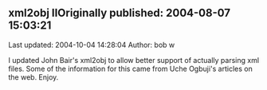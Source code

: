 ## xml2obj IIOriginally published: 2004-08-07 15:03:21 
Last updated: 2004-10-04 14:28:04 
Author: bob w 
 
I updated John Bair's xml2obj to allow better support of actually parsing xml files.  Some of the information for this came from Uche Ogbuji's articles on the web.  Enjoy.